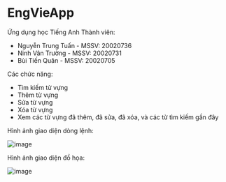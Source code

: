 # EngVieApp
Ứng dụng học Tiếng Anh
Thành viên:
- Nguyễn Trung Tuấn - MSSV: 20020736
- Ninh Vân Trường - MSSV: 20020731
- Bùi Tiến Quân - MSSV: 20020705

Các chức năng: 
- Tìm kiếm từ vựng
- Thêm từ vựng
- Sửa từ vựng
- Xóa từ vựng
- Xem các từ vựng đã thêm, đã sửa, đã xóa, và các từ tìm kiếm gần đây

Hình ảnh giao diện dòng lệnh:

![image](https://github.com/2301NTTuan/EngVieApp/assets/129706740/acab3b61-a8eb-42ec-aedd-8989a286563e)

Hình ảnh giao diện đồ họa:

![image](https://github.com/2301NTTuan/EngVieApp/assets/129706740/413be27c-cec1-49ab-b543-b9e83c267c21)


